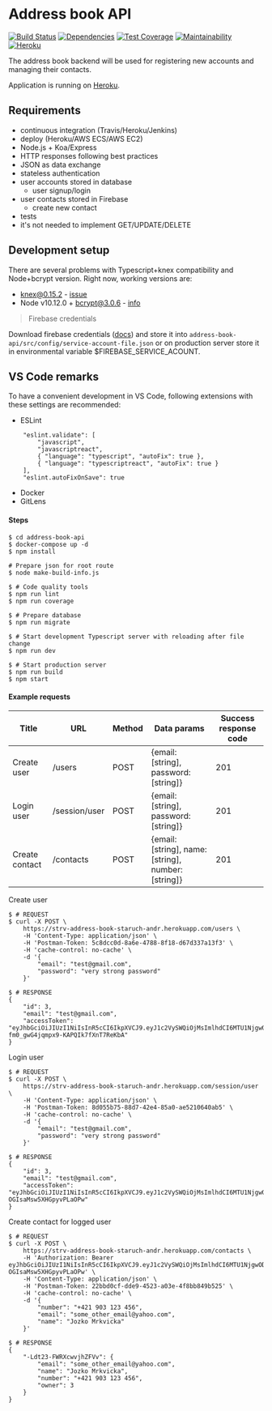 # Address book API

[![Build Status](https://travis-ci.com/astaruch/address-book-api.svg?branch=master)](https://travis-ci.com/astaruch/address-book-api)
[![Dependencies](https://david-dm.org/astaruch/address-book-api.svg)](https://david-dm.org/astaruch/address-book-api.svg)
[![Test Coverage](https://api.codeclimate.com/v1/badges/ad6d3d3df924190db2cf/test_coverage)](https://codeclimate.com/github/astaruch/address-book-api/test_coverage)
[![Maintainability](https://api.codeclimate.com/v1/badges/ad6d3d3df924190db2cf/maintainability)](https://codeclimate.com/github/astaruch/address-book-api/maintainability)
[![Heroku](https://heroku-badge.herokuapp.com/?app=strv-address-book-staruch-andr)](https://strv-address-book-staruch-andr.herokuapp.com/)


The address book backend will be used for registering new accounts and managing their contacts.

Application is running on [Heroku](https://strv-address-book-staruch-andr.herokuapp.com/).

## Requirements

- continuous integration (Travis/Heroku/Jenkins)
- deploy (Heroku/AWS ECS/AWS EC2)
- Node.js + Koa/Express
- HTTP responses following best practices
- JSON as data exchange
- stateless authentication
- user accounts stored in database
    - user signup/login
- user contacts stored in Firebase
    - create new contact
- tests
- it's not needed to implement GET/UPDATE/DELETE

## Development setup

There are several problems with Typescript+knex compatibility and Node+bcrypt version. Right now, working versions are:
- knex@0.15.2 - [issue](https://github.com/tgriesser/knex/issues/2998)
- Node v10.12.0 + bcrypt@3.0.6 - [info](https://stackoverflow.com/questions/46384591/node-was-compiled-against-a-different-node-js-version-using-node-module-versio)

> Firebase credentials

Download firebase credentials ([docs](https://firebase.google.com/docs/admin/setup?authuser=0#initialize_the_sdk)) and store it into `address-book-api/src/config/service-account-file.json` or on production server store it in environmental variable $FIREBASE_SERVICE_ACOUNT.

## VS Code remarks

To have a convenient development in VS Code, following extensions with these settings are recommended:
- ESLint

```
    "eslint.validate": [
        "javascript",
        "javascriptreact",
        { "language": "typescript", "autoFix": true },
        { "language": "typescriptreact", "autoFix": true }
    ],
    "eslint.autoFixOnSave": true
```
- Docker
- GitLens

#### Steps

    $ cd address-book-api
    $ docker-compose up -d
    $ npm install

    # Prepare json for root route
    $ node make-build-info.js

    $ # Code quality tools
    $ npm run lint
    $ npm run coverage

    $ # Prepare database
    $ npm run migrate

    $ # Start development Typescript server with reloading after file change
    $ npm run dev

    $ # Start production server
    $ npm run build
    $ npm start


#### Example requests

|  Title | URL   | Method   | Data params  | Success response code |
|---|---|---|---|---|
| Create user  |  /users |  POST |  {email: [string], password: [string]} |  201 |
| Login user  |  /session/user | POST  | {email: [string], password: [string]}  | 201  |
| Create contact   |  /contacts | POST   | {email: [string], name: [string], number: [string]}  | 201  |
Create user



    $ # REQUEST
    $ curl -X POST \
        https://strv-address-book-staruch-andr.herokuapp.com/users \
        -H 'Content-Type: application/json' \
        -H 'Postman-Token: 5c8dcc0d-8a6e-4788-8f18-d67d337a13f3' \
        -H 'cache-control: no-cache' \
        -d '{
            "email": "test@gmail.com",
            "password": "very strong password"
        }'

    $ # RESPONSE
    {
        "id": 3,
        "email": "test@gmail.com",
        "accessToken": "eyJhbGciOiJIUzI1NiIsInR5cCI6IkpXVCJ9.eyJ1c2VySWQiOjMsImlhdCI6MTU1NjgwODYyNCwiZXhwIjoxNTU2ODEyMjI0LCJpc3MiOiJjb20uaGVyb2t1YXBwLnN0cnYtYWRkcmVzcy1ib29rLXN0YXJ1Y2gtYW5kci5wcm9kdWN0aW9uIn0.GjC8dq6s6Q-fm0_gwG4jqmpx9-KAPQIk7fXnT7ReKbA"
    }

Login user

    $ # REQUEST
    $ curl -X POST \
        https://strv-address-book-staruch-andr.herokuapp.com/session/user \
        -H 'Content-Type: application/json' \
        -H 'Postman-Token: 8d055b75-88d7-42e4-85a0-ae5210640ab5' \
        -H 'cache-control: no-cache' \
        -d '{
            "email": "test@gmail.com",
            "password": "very strong password"
        }'

    $ # RESPONSE
    {
        "id": 3,
        "email": "test@gmail.com",
        "accessToken": "eyJhbGciOiJIUzI1NiIsInR5cCI6IkpXVCJ9.eyJ1c2VySWQiOjMsImlhdCI6MTU1NjgwODg5MiwiZXhwIjoxNTU2ODEyNDkyLCJpc3MiOiJjb20uaGVyb2t1YXBwLnN0cnYtYWRkcmVzcy1ib29rLXN0YXJ1Y2gtYW5kci5wcm9kdWN0aW9uIn0.YHm2xGLXeIThD0MXMcMJy-OGIsaMsw5XHGpyvPLaOPw"
    }

Create contact for logged user

    $ # REQUEST
    $ curl -X POST \
        https://strv-address-book-staruch-andr.herokuapp.com/contacts \
        -H 'Authorization: Bearer eyJhbGciOiJIUzI1NiIsInR5cCI6IkpXVCJ9.eyJ1c2VySWQiOjMsImlhdCI6MTU1NjgwODg5MiwiZXhwIjoxNTU2ODEyNDkyLCJpc3MiOiJjb20uaGVyb2t1YXBwLnN0cnYtYWRkcmVzcy1ib29rLXN0YXJ1Y2gtYW5kci5wcm9kdWN0aW9uIn0.YHm2xGLXeIThD0MXMcMJy-OGIsaMsw5XHGpyvPLaOPw' \
        -H 'Content-Type: application/json' \
        -H 'Postman-Token: 22bbd0cf-dde9-4523-a03e-4f8bb849b525' \
        -H 'cache-control: no-cache' \
        -d '{
            "number": "+421 903 123 456",
            "email": "some_other_email@yahoo.com",
            "name": "Jozko Mrkvicka"
        }'

    $ # RESPONSE
    {
        "-Ldt23-FWRXcwvjhZFVv": {
            "email": "some_other_email@yahoo.com",
            "name": "Jozko Mrkvicka",
            "number": "+421 903 123 456",
            "owner": 3
        }
    }
